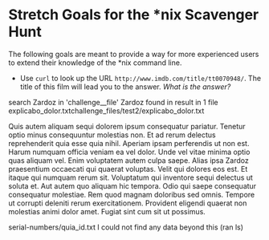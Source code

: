 # Stretch Goals for the *nix Scavenger Hunt

The following goals are meant to provide a way for more experienced users to
extend their knowledge of the *nix command line.

* Use `curl` to look up the URL `http://www.imdb.com/title/tt0070948/`. The title of this film will lead you to the answer. *What is the answer?*
<title>Zardoz (1974) - IMDb</title>
search Zardoz in 'challenge__file' 
Zardoz found in result in 1 file
explicabo_dolor.txtchallenge_files/test2/explicabo_dolor.txt

Quis autem aliquam sequi dolorem ipsum consequatur pariatur. Tenetur optio minus consequuntur molestias non. Et ad rerum delectus reprehenderit quia esse quia nihil.
Aperiam ipsam perferendis ut non est. Harum numquam officia veniam ea vel dolor. Unde vel vitae minima optio quas aliquam vel. Enim voluptatem autem culpa saepe. Alias ipsa Zardoz praesentium occaecati qui quaerat voluptas.
Velit qui dolores eos est. Et itaque qui numquam rerum sit. Voluptatum qui inventore sequi delectus ut soluta et.
Aut autem quo aliquam hic tempora. Odio qui saepe consequatur consequatur molestiae. Rem quod magnam doloribus sed omnis.
Tempore ut corrupti deleniti rerum exercitationem. Provident eligendi quaerat non molestias animi dolor amet. Fugiat sint cum sit ut possimus.

serial-numbers/quia_id.txt
I could not find any data beyond this (ran ls)



